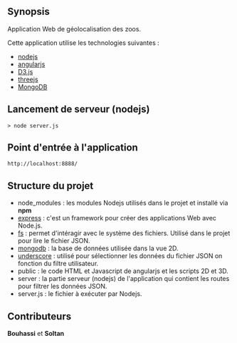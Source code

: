 ## Synopsis

Application Web de géolocalisation des zoos.

Cette application utilise les technologies suivantes :
* [nodejs](https://nodejs.org)
* [angularjs](https://angularjs.org)
* [D3.js](http://d3js.org/)
* [threejs](http://threejs.org/)
* [MongoDB](https://www.mongodb.org/)

## Lancement de serveur (nodejs)

```
> node server.js
```

## Point d'entrée à l'application

```
http://localhost:8888/
```

## Structure du projet

* node_modules : les modules Nodejs utilisés dans le projet et installé via **npm**
 * [express](http://expressjs.com/) : c'est un framework pour créer des applications Web avec Node.js.
 * [fs](https://nodejs.org/api/fs.html) : permet d'intéragir avec le système des fichiers. Utilisé dans le projet pour lire le fichier JSON.
 * [mongodb](https://www.mongodb.org/) : la base de données utilisée dans la vue 2D.
 * [underscore](http://underscorejs.org) : utilisé pour sélectionner les données du fichier JSON on fonction du filtre utilisateur.
* public : le code HTML et Javascript de angularjs et les scripts 2D et 3D.
* server : la partie serveur (nodejs) de l'application qui contient les routes pour filtrer les données JSON.
* server.js : le fichier à exécuter par Nodejs.

## Contributeurs

**Bouhassi** et **Soltan**
